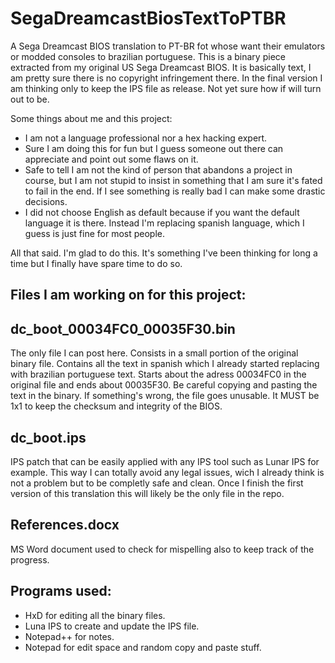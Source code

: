 # SegaDreamcastBiosTextToPTBR
 A Sega Dreamcast BIOS translation to PT-BR fot whose want their emulators or modded consoles to brazilian portuguese.
 This is a binary piece extracted from my original US Sega Dreamcast BIOS. It is basically text, I am pretty sure there is no copyright infringement there.
 In the final version I am thinking only to keep the IPS file as release. Not yet sure how if will turn out to be.

Some things about me and this project:
- I am not a language professional nor a hex hacking expert.
- Sure I am doing this for fun but I guess someone out there can appreciate and point out some flaws on it.
- Safe to tell I am not the kind of person that abandons a project in course, but I am not stupid to insist in something that I am sure it's fated to fail in the end. If I see something is really bad I can make some drastic decisions.
- I did not choose English as default because if you want the default language it is there. Instead I'm replacing spanish language, which I guess is just fine for most people.

All that said. I'm glad to do this. It's something I've been thinking for long a time but I finally have spare time to do so.


Files I am working on for this project:
-

dc_boot_00034FC0_00035F30.bin
-
The only file I can post here. Consists in a small portion of the original binary file.
Contains all the text in spanish which I already started replacing with brazilian portuguese text.
Starts about the adress 00034FC0 in the original file and ends about 00035F30.
Be careful copying and pasting the text in the binary. If something's wrong, the file goes unusable. It MUST be 1x1 to keep the checksum and integrity of the BIOS.

dc_boot.ips
-
IPS patch that can be easily applied with any IPS tool such as Lunar IPS for example.
This way I can totally avoid any legal issues, wich I already think is not a problem but to be completly safe and clean.
Once I finish the first version of this translation this will likely be the only file in the repo.

References.docx
-
MS Word document used to check for mispelling also to keep track of the progress.


Programs used:
- 
- HxD for editing all the binary files.
- Luna IPS to create and update the IPS file.
- Notepad++ for notes.
- Notepad for edit space and random copy and paste stuff.